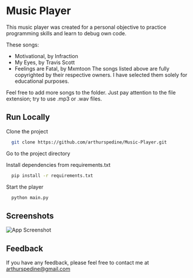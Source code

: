 # Music Player

This music player was created for a personal objective to practice programming skills and learn to debug own code.

These songs: 
- Motivational, by Infraction
- My Eyes, by Travis Scott
- Feelings are Fatal, by Mxmtoon
The songs listed above are fully copyrighted by their respective owners. I have selected them solely for educational purposes.

Feel free to add more songs to the folder. Just pay attention to the file extension; try to use .mp3 or .wav files.


## Run Locally

Clone the project

```bash
  git clone https://github.com/arthurspedine/Music-Player.git
```

Go to the project directory

Install dependencies from requirements.txt

```bash
  pip install -r requirements.txt
```

Start the player

```bash
  python main.py
```


## Screenshots

![App Screenshot](https://github.com/arthurspedine/Music-Player/assets/65985748/eb1031f8-08d8-4785-b251-2215acd7f60e)


## Feedback

If you have any feedback, please feel free to contact me at arthurspedine@gmail.com
